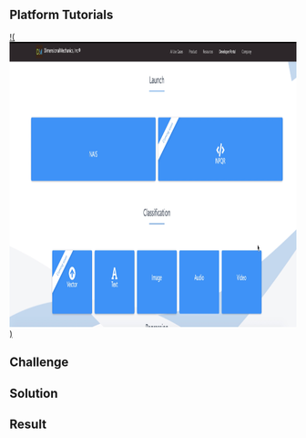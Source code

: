 ## Platform Tutorials ##
[!(<img src="https://github.com/ddavis-100/UX_Portfolio/blob/master/images/DevTutorialsImg.png" width="750" height="500">)](https://github.com/ddavis-100/UX_Portfolio/blob/master/images/DevTutorials.mov "Platform Tutorial")

## Challenge

## Solution



## Result
